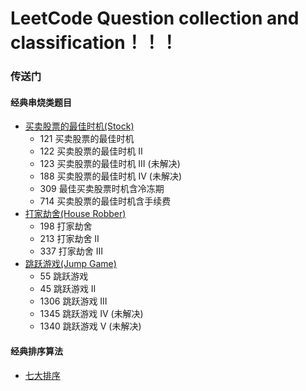 # LeetCode Question collection and classification！！！

### 传送门  
#### 经典串烧类题目  
  
+ [买卖股票的最佳时机(Stock)](https://github.com/MrVWY/LeetCode-Study/tree/master/Dynamic_programming/Stock)
  + 121 买卖股票的最佳时机
  + 122 买卖股票的最佳时机 II
  + 123 买卖股票的最佳时机 III (未解决)
  + 188 买卖股票的最佳时机 IV (未解决)
  + 309 最佳买卖股票时机含冷冻期
  + 714 买卖股票的最佳时机含手续费
+ [打家劫舍(House Robber)](https://github.com/MrVWY/LeetCode-Study/tree/master/House_Robber)
  + 198 打家劫舍
  + 213 打家劫舍 II
  + 337 打家劫舍 III
+ [跳跃游戏(Jump Game)](https://github.com/MrVWY/LeetCode-Study/tree/master/Jump_Game)
  + 55 跳跃游戏
  + 45 跳跃游戏 II
  + 1306 跳跃游戏 III
  + 1345 跳跃游戏 IV (未解决)
  + 1340 跳跃游戏 V (未解决)

#### 经典排序算法  
  
+ [七大排序](https://github.com/MrVWY/LeetCode-Study/blob/master/Sort/Sort.go)
